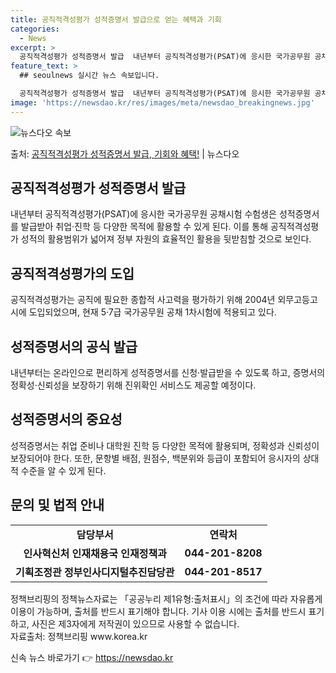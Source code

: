 ```yaml
---
title: 공직적격성평가 성적증명서 발급으로 얻는 혜택과 기회
categories:
  - News
excerpt: >
  공직적격성평가 성적증명서 발급  내년부터 공직적격성평가(PSAT)에 응시한 국가공무원 공채시험 수험생은 성적…
feature_text: >
  ## seoulnews 실시간 뉴스 속보입니다.

  공직적격성평가 성적증명서 발급  내년부터 공직적격성평가(PSAT)에 응시한 국가공무원 공채시험 수험생은 성적…
image: 'https://newsdao.kr/res/images/meta/newsdao_breakingnews.jpg'
---
```


![뉴스다오 속보](https://newsdao.kr/res/images/meta/newsdao_breakingnews.jpg)

<p>출처: <a href="https://newsdao.kr/4385" rel="dofollow">공직적격성평가 성적증명서 발급, 기회와 혜택!</a> | 뉴스다오</p>

<h2 data-ke-size="size26">공직적격성평가 성적증명서 발급</h2>
<p data-ke-size="size16">내년부터 공직적격성평가(PSAT)에 응시한 국가공무원 공채시험 수험생은 성적증명서를 발급받아 취업·진학 등 다양한 목적에 활용할 수 있게 된다. 이를 통해 공직적격성평가 성적의 활용범위가 넓어져 정부 자원의 효율적인 활용을 뒷받침할 것으로 보인다.</p>

<h2 data-ke-size="size26">공직적격성평가의 도입</h2>
<p data-ke-size="size16">공직적격성평가는 공직에 필요한 종합적 사고력을 평가하기 위해 2004년 외무고등고시에 도입되었으며, 현재 5·7급 국가공무원 공채 1차시험에 적용되고 있다.</p>

<h2 data-ke-size="size26">성적증명서의 공식 발급</h2>
<p data-ke-size="size16">내년부터는 온라인으로 편리하게 성적증명서를 신청·발급받을 수 있도록 하고, 증명서의 정확성·신뢰성을 보장하기 위해 진위확인 서비스도 제공할 예정이다.</p>

<h2 data-ke-size="size26">성적증명서의 중요성</h2>
<p data-ke-size="size16">성적증명서는 취업 준비나 대학원 진학 등 다양한 목적에 활용되며, 정확성과 신뢰성이 보장되어야 한다. 또한, 문항별 배점, 원점수, 백분위와 등급이 포함되어 응시자의 상대적 수준을 알 수 있게 된다.</p>

<h2 data-ke-size="size26">문의 및 법적 안내</h2>
<table>
	<tr>
		<td style="text-align: center; height: 17px;"><b>담당부서</b></td>
		<td style="text-align: center; height: 17px;"><b>연락처</b></td>
	</tr>
	<tr>
		<td style="text-align: center; height: 17px;"><b>인사혁신처 인재채용국 인재정책과</b></td>
		<td style="text-align: center; height: 17px;"><b>044-201-8208</b></td>
	</tr>
	<tr>
		<td style="text-align: center; height: 17px;"><b>기획조정관 정부인사디지털추진담당관</b></td>
		<td style="text-align: center; height: 17px;"><b>044-201-8517</b></td>
	</tr>
</table>
<p data-ke-size="size16">정책브리핑의 정책뉴스자료는 「공공누리 제1유형:출처표시」의 조건에 따라 자유롭게 이용이 가능하며, 출처를 반드시 표기해야 합니다. 기사 이용 시에는 출처를 반드시 표기하고, 사진은 제3자에게 저작권이 있으므로 사용할 수 없습니다.<br>자료출처: 정책브리핑 www.korea.kr</p> 

신속 뉴스 바로가기 👉 <a href="https://newsdao.kr" rel="dofollow">https://newsdao.kr</a>


